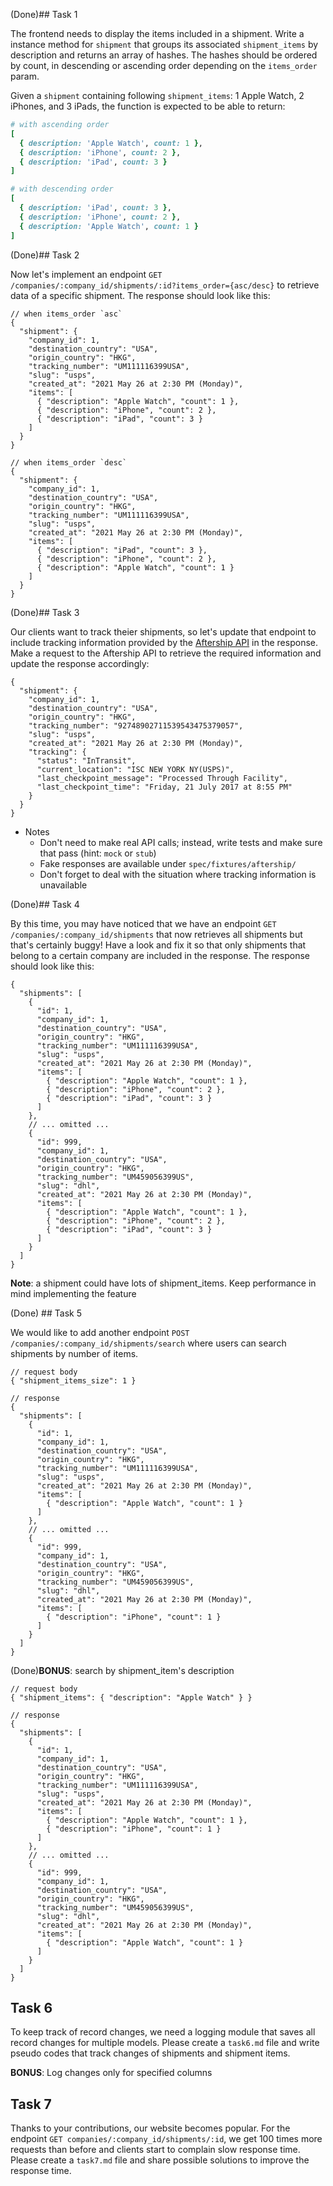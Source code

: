 (Done)## Task 1

The frontend needs to display the items included in a shipment. Write a instance method for `shipment` that groups its associated `shipment_items` by description and returns an array of hashes. The hashes should be ordered by count, in descending or ascending order depending on the `items_order` param.

Given a `shipment` containing following `shipment_items`: 1 Apple Watch, 2 iPhones, and 3 iPads, the function is expected to be able to return:

``` ruby
# with ascending order
[
  { description: 'Apple Watch', count: 1 },
  { description: 'iPhone', count: 2 },
  { description: 'iPad', count: 3 }
]

# with descending order
[
  { description: 'iPad', count: 3 },
  { description: 'iPhone', count: 2 },
  { description: 'Apple Watch', count: 1 }
]
```

(Done)## Task 2

Now let's implement an endpoint `GET /companies/:company_id/shipments/:id?items_order={asc/desc}` to retrieve data of a specific shipment. The response should look like this:

``` jsonc
// when items_order `asc`
{
  "shipment": {
    "company_id": 1,
    "destination_country": "USA",
    "origin_country": "HKG",
    "tracking_number": "UM111116399USA",
    "slug": "usps",
    "created_at": "2021 May 26 at 2:30 PM (Monday)",
    "items": [
      { "description": "Apple Watch", "count": 1 },
      { "description": "iPhone", "count": 2 },
      { "description": "iPad", "count": 3 }
    ]
  }
}

// when items_order `desc`
{
  "shipment": {
    "company_id": 1,
    "destination_country": "USA",
    "origin_country": "HKG",
    "tracking_number": "UM111116399USA",
    "slug": "usps",
    "created_at": "2021 May 26 at 2:30 PM (Monday)",
    "items": [
      { "description": "iPad", "count": 3 },
      { "description": "iPhone", "count": 2 },
      { "description": "Apple Watch", "count": 1 }
    ]
  }
}
```

(Done)## Task 3

Our clients want to track theier shipments, so let's update that endpoint to include tracking information provided by the [Aftership API](https:#developers.aftership.com/reference/overview) in the response. Make a request to the Aftership API to retrieve the required information and update the response accordingly:

``` jsonc
{
  "shipment": {
    "company_id": 1,
    "destination_country": "USA",
    "origin_country": "HKG",
    "tracking_number": "92748902711539543475379057",
    "slug": "usps",
    "created_at": "2021 May 26 at 2:30 PM (Monday)",
    "tracking": {
      "status": "InTransit",
      "current_location": "ISC NEW YORK NY(USPS)",
      "last_checkpoint_message": "Processed Through Facility",
      "last_checkpoint_time": "Friday, 21 July 2017 at 8:55 PM"
    }
  }
}
```

- Notes
  - Don't need to make real API calls; instead, write tests and make sure that pass (hint: `mock` or `stub`)
  - Fake responses are available under `spec/fixtures/aftership/`
  - Don't forget to deal with the situation where tracking information is unavailable

(Done)## Task 4

By this time, you may have noticed that we have an endpoint `GET /companies/:company_id/shipments` that now retrieves all shipments but that's certainly buggy! Have a look and fix it so that only shipments that belong to a certain company are included in the response. The response should look like this:

``` jsonc
{
  "shipments": [
    {
      "id": 1,
      "company_id": 1,
      "destination_country": "USA",
      "origin_country": "HKG",
      "tracking_number": "UM111116399USA",
      "slug": "usps",
      "created_at": "2021 May 26 at 2:30 PM (Monday)",
      "items": [
        { "description": "Apple Watch", "count": 1 },
        { "description": "iPhone", "count": 2 },
        { "description": "iPad", "count": 3 }
      ]
    },
    // ... omitted ...
    {
      "id": 999,
      "company_id": 1,
      "destination_country": "USA",
      "origin_country": "HKG",
      "tracking_number": "UM459056399US",
      "slug": "dhl",
      "created_at": "2021 May 26 at 2:30 PM (Monday)",
      "items": [
        { "description": "Apple Watch", "count": 1 },
        { "description": "iPhone", "count": 2 },
        { "description": "iPad", "count": 3 }
      ]
    }
  ]
}
```

**Note**: a shipment could have lots of shipment_items. Keep performance in mind implementing the feature

(Done) ## Task 5

We would like to add another endpoint `POST /companies/:company_id/shipments/search` where users can search shipments by number of items.

``` jsonc
// request body
{ "shipment_items_size": 1 }

// response
{
  "shipments": [
    {
      "id": 1,
      "company_id": 1,
      "destination_country": "USA",
      "origin_country": "HKG",
      "tracking_number": "UM111116399USA",
      "slug": "usps",
      "created_at": "2021 May 26 at 2:30 PM (Monday)",
      "items": [
        { "description": "Apple Watch", "count": 1 }
      ]
    },
    // ... omitted ...
    {
      "id": 999,
      "company_id": 1,
      "destination_country": "USA",
      "origin_country": "HKG",
      "tracking_number": "UM459056399US",
      "slug": "dhl",
      "created_at": "2021 May 26 at 2:30 PM (Monday)",
      "items": [
        { "description": "iPhone", "count": 1 }
      ]
    }
  ]
}
```

(Done)**BONUS**: search by shipment_item's description

``` jsonc
// request body
{ "shipment_items": { "description": "Apple Watch" } }

// response
{
  "shipments": [
    {
      "id": 1,
      "company_id": 1,
      "destination_country": "USA",
      "origin_country": "HKG",
      "tracking_number": "UM111116399USA",
      "slug": "usps",
      "created_at": "2021 May 26 at 2:30 PM (Monday)",
      "items": [
        { "description": "Apple Watch", "count": 1 },
        { "description": "iPhone", "count": 1 }
      ]
    },
    // ... omitted ...
    {
      "id": 999,
      "company_id": 1,
      "destination_country": "USA",
      "origin_country": "HKG",
      "tracking_number": "UM459056399US",
      "slug": "dhl",
      "created_at": "2021 May 26 at 2:30 PM (Monday)",
      "items": [
        { "description": "Apple Watch", "count": 1 }
      ]
    }
  ]
}
```

## Task 6

To keep track of record changes, we need a logging module that saves all record changes for multiple models. Please create a `task6.md` file and write pseudo codes that track changes of shipments and shipment items.

**BONUS**: Log changes only for specified columns

## Task 7

Thanks to your contributions, our website becomes popular. For the endpoint `GET companies/:company_id/shipments/:id`, we get 100 times more requests than before and clients start to complain slow response time. Please create a `task7.md` file and share possible solutions to improve the response time.
